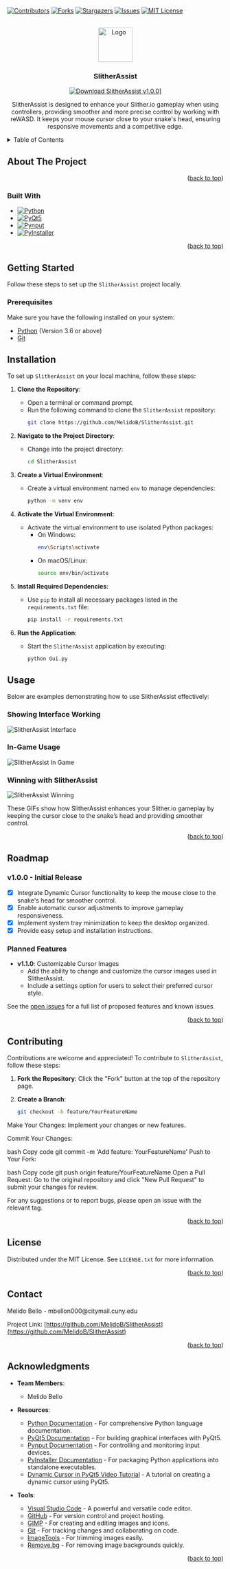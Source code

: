 <!-- Improved compatibility of back to top link: See: https://github.com/othneildrew/Best-README-Template/pull/73 -->
<a name="readme-top"></a>
<!--
*** Thanks for checking out the Best-README-Template. If you have a suggestion
*** that would make this better, please fork the repo and create a pull request
*** or simply open an issue with the tag "enhancement".
*** Don't forget to give the project a star!
*** Thanks again! Now go create something AMAZING! :D
-->



<!-- PROJECT SHIELDS -->
<!--
*** I'm using markdown "reference style" links for readability.
*** Reference links are enclosed in brackets [x] instead of parentheses ( ).
*** See the bottom of this document for the declaration of the reference variables
*** for contributors-url, forks-url, etc. This is an optional, concise syntax you may use.
*** https://www.markdownguide.org/basic-syntax/#reference-style-links
-->
[![Contributors][contributors-shield]][contributors-url]
[![Forks][forks-shield]][forks-url]
[![Stargazers][stars-shield]][stars-url]
[![Issues][issues-shield]][issues-url]
[![MIT License][license-shield]][license-url]


<!-- PROJECT LOGO -->
<br />
<div align="center">
  <a href="https://github.com/MelidoB/SlitherAssist">
    <img src="https://github.com/MelidoB/SlitherAssist/blob/feature/integrate-dynamic-cursor/assets/Logo.webp" alt="Logo" width="80" height="80">
  </a>

<h3 align="center">SlitherAssist</h3>

[![Download SlitherAssist v1.0.0](https://img.shields.io/badge/Download-v1.0.0-blue?style=for-the-badge&logo=github)](https://github.com/MelidoB/SlitherAssist/releases/tag/v1.0.0)]

<p></p>
  <p>
    SlitherAssist is designed to enhance your Slither.io gameplay when using controllers, providing smoother and more precise control by working with reWASD. It keeps your mouse cursor close to your snake's head, ensuring responsive movements and a competitive edge.
  </p>
</div>



<!-- TABLE OF CONTENTS -->
<details>
  <summary>Table of Contents</summary>
  <ol>
    <li>
      <a href="#about-the-project">About The Project</a>
      <ul>
        <li><a href="#built-with">Built With</a></li>
      </ul>
    </li>
    <li>
      <a href="#getting-started">Getting Started</a>
      <ul>
        <li><a href="#prerequisites">Prerequisites</a></li>
        <li><a href="#installation">Installation</a></li>
      </ul>
    </li>
    <li><a href="#usage">Usage</a></li>
    <li><a href="#roadmap">Roadmap</a></li>
    <li><a href="#contributing">Contributing</a></li>
    <li><a href="#license">License</a></li>
    <li><a href="#contact">Contact</a></li>
    <li><a href="#acknowledgments">Acknowledgments</a></li>
  </ol>
</details>



<!-- ABOUT THE PROJECT -->
## About The Project

<p align="right">(<a href="#readme-top">back to top</a>)</p>



### Built With

* [![Python][Python]][Python-url]
* [![PyQt5][PyQt5]][PyQt5-url]
* [![Pynput][Pynput]][Pynput-url]
* [![PyInstaller][PyInstaller]][PyInstaller-url]

<p align="right">(<a href="#readme-top">back to top</a>)</p>



<!-- GETTING STARTED -->
## Getting Started

Follow these steps to set up the `SlitherAssist` project locally.

### Prerequisites

Make sure you have the following installed on your system:

* [Python](https://www.python.org/downloads/) (Version 3.6 or above)
* [Git](https://git-scm.com/)

## Installation

To set up `SlitherAssist` on your local machine, follow these steps:

1. **Clone the Repository**:
   - Open a terminal or command prompt.
   - Run the following command to clone the `SlitherAssist` repository:
     ```bash
     git clone https://github.com/MelidoB/SlitherAssist.git
     ```

2. **Navigate to the Project Directory**:
   - Change into the project directory:
     ```bash
     cd SlitherAssist
     ```

3. **Create a Virtual Environment**:
   - Create a virtual environment named `env` to manage dependencies:
     ```bash
     python -m venv env
     ```

4. **Activate the Virtual Environment**:
   - Activate the virtual environment to use isolated Python packages:
     - On Windows:
       ```bash
       env\Scripts\activate
       ```
     - On macOS/Linux:
       ```bash
       source env/bin/activate
       ```

5. **Install Required Dependencies**:
   - Use `pip` to install all necessary packages listed in the `requirements.txt` file:
     ```bash
     pip install -r requirements.txt
     ```

6. **Run the Application**:
   - Start the `SlitherAssist` application by executing:
     ```bash
     python Gui.py
     ```


<!-- USAGE EXAMPLES -->
## Usage

Below are examples demonstrating how to use SlitherAssist effectively:

### Showing Interface Working
![SlitherAssist Interface](https://github.com/MelidoB/SlitherAssist/blob/feature/integrate-dynamic-cursor/assets/SlitherAssist_Interface.gif?raw=true)

### In-Game Usage
![SlitherAssist In Game](https://github.com/MelidoB/SlitherAssist/blob/feature/integrate-dynamic-cursor/assets/SlitherAssist_In_Game.gif?raw=true)

### Winning with SlitherAssist
![SlitherAssist Winning](https://github.com/MelidoB/SlitherAssist/blob/feature/integrate-dynamic-cursor/assets/SlitherAssist_Winning.gif?raw=true)

These GIFs show how SlitherAssist enhances your Slither.io gameplay by keeping the cursor close to the snake’s head and providing smoother control.

<p align="right">(<a href="#readme-top">back to top</a>)</p>



<!-- ROADMAP -->
## Roadmap

### v1.0.0 - Initial Release
- [x] Integrate Dynamic Cursor functionality to keep the mouse close to the snake's head for smoother control.
- [x] Enable automatic cursor adjustments to improve gameplay responsiveness.
- [x] Implement system tray minimization to keep the desktop organized.
- [x] Provide easy setup and installation instructions.

### Planned Features
- **v1.1.0**: Customizable Cursor Images
  - Add the ability to change and customize the cursor images used in SlitherAssist.
  - Include a settings option for users to select their preferred cursor style.

See the [open issues](https://github.com/MelidoB/SlitherAssist/issues) for a full list of proposed features and known issues.

<p align="right">(<a href="#readme-top">back to top</a>)</p>



<!-- CONTRIBUTING -->
## Contributing

Contributions are welcome and appreciated! To contribute to `SlitherAssist`, follow these steps:

1. **Fork the Repository**: Click the "Fork" button at the top of the repository page.

2. **Create a Branch**: 
   ```bash
   git checkout -b feature/YourFeatureName
Make Your Changes: Implement your changes or new features.

Commit Your Changes:

bash
Copy code
git commit -m 'Add feature: YourFeatureName'
Push to Your Fork:

bash
Copy code
git push origin feature/YourFeatureName
Open a Pull Request: Go to the original repository and click "New Pull Request" to submit your changes for review.

For any suggestions or to report bugs, please open an issue with the relevant tag.

<p align="right">(<a href="#readme-top">back to top</a>)</p>



<!-- LICENSE -->
## License

Distributed under the MIT License. See `LICENSE.txt` for more information.

<p align="right">(<a href="#readme-top">back to top</a>)</p>



<!-- CONTACT -->
## Contact
<p>Melido Bello - mbellon000@citymail.cuny.edu</p>

Project Link: [https://github.com/MelidoB/SlitherAssist](https://github.com/MelidoB/SlitherAssist)

<p align="right">(<a href="#readme-top">back to top</a>)</p>



<!-- ACKNOWLEDGMENTS -->
## Acknowledgments

- **Team Members**: 
  - Melido Bello

- **Resources**:
  - [Python Documentation](https://docs.python.org/3/) - For comprehensive Python language documentation.
  - [PyQt5 Documentation](https://www.riverbankcomputing.com/static/Docs/PyQt5/) - For building graphical interfaces with PyQt5.
  - [Pynput Documentation](https://pynput.readthedocs.io/en/latest/) - For controlling and monitoring input devices.
  - [PyInstaller Documentation](https://pyinstaller.readthedocs.io/en/stable/) - For packaging Python applications into standalone executables.
  - [Dynamic Cursor in PyQt5 Video Tutorial](https://www.youtube.com/watch?v=-a4XPffa8Xg) - A tutorial on creating a dynamic cursor using PyQt5.

- **Tools**:
  - [Visual Studio Code](https://code.visualstudio.com/) - A powerful and versatile code editor.
  - [GitHub](https://github.com/) - For version control and project hosting.
  - [GIMP](https://www.gimp.org/) - For creating and editing images and icons.
  - [Git](https://git-scm.com/) - For tracking changes and collaborating on code.
  - [ImageTools](https://www.imagetools.org/trim) - For trimming images easily.
  - [Remove.bg](https://www.remove.bg/upload) - For removing image backgrounds quickly.

<p align="right">(<a href="#readme-top">back to top</a>)</p>




<!-- MARKDOWN LINKS & IMAGES -->
<!-- https://www.markdownguide.org/basic-syntax/#reference-style-links -->
[contributors-shield]: https://img.shields.io/github/contributors/github_username/repo_name.svg?style=for-the-badge
[contributors-url]: https://github.com/MelidoB/SlitherAssist/graphs/contributors
[forks-shield]: https://img.shields.io/github/forks/github_username/repo_name.svg?style=for-the-badge
[forks-url]: https://github.com/MelidoB/SlitherAssist/network/members
[stars-shield]: https://img.shields.io/github/stars/github_username/repo_name.svg?style=for-the-badge
[stars-url]: https://github.com/MelidoB/SlitherAssist/stargazers
[issues-shield]: https://img.shields.io/github/issues/github_username/repo_name.svg?style=for-the-badge
[issues-url]: https://github.com/MelidoB/SlitherAssist/issues
[license-shield]: https://img.shields.io/github/license/github_username/repo_name.svg?style=for-the-badge
[license-url]: https://github.com/MelidoB/SlitherAssist/blob/master/LICENSE.txt

[Python]: https://img.shields.io/badge/Python-3776AB?style=for-the-badge&logo=python&logoColor=white
[Python-url]: https://www.python.org/
[PyQt5]: https://img.shields.io/badge/PyQt5-41CD52?style=for-the-badge&logo=Qt&logoColor=white
[PyQt5-url]: https://riverbankcomputing.com/software/pyqt/intro
[Pynput]: https://img.shields.io/badge/Pynput-4C4C4C?style=for-the-badge
[Pynput-url]: https://pypi.org/project/pynput/
[PyInstaller]: https://img.shields.io/badge/PyInstaller-00C8FF?style=for-the-badge&logo=pyinstaller&logoColor=white
[PyInstaller-url]: https://www.pyinstaller.org/
